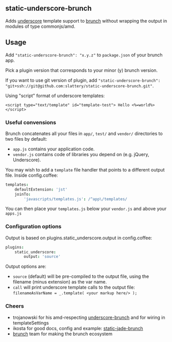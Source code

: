 ## static-underscore-brunch
Adds [underscore](http://underscorejs.org) template support to 
[brunch](http://brunch.io) without wrapping the output in modules of type commonjs/amd.

## Usage
Add `"static-underscore-brunch": "x.y.z"` to `package.json` of your brunch app.

Pick a plugin version that corresponds to your minor (y) brunch version.

If you want to use git version of plugin, add
`"static-underscore-brunch": "git+ssh://git@github.com:slattery/static-underscore-brunch.git"`.

Using "script" format of underscore templates:

```
<script type="text/template" id="template-test"> Hello <%=world%> </script>
```

### Useful convensions
Brunch concatenates all your files in `app/`, `test/` and `vendor/` directories to two files by default:

* `app.js` contains your application code.
* `vendor.js` contains code of libraries you depend on (e.g. jQuery, Underscore).

You may wish to add a `template` file handler that points to a different output file. Inside config.coffee:
```coffeescript
templates:
	defaultExtension: 'jst'
 	joinTo: 
 		'javascripts/templates.js': /^app\/templates/
```
You can then place your `templates.js` below your `vendor.js` and above your `apps.js`

### Configuration options
Output is based on plugins.static_underscore.output in config.coffee:
```coffeescript
plugins:
	static_underscore:
 		output: 'source'
```
Output options are:

* `source` (default) will be pre-compiled to the output file, using the filename (minus extension) as the var name.
* `call` will print underscore template calls to the output file:
	`filenameAsVarName = _.template( <your markup here/> );`

### Cheers

* trojanowski for his amd-respecting [underscore-brunch](https://github.com/trojanowski/underscore-brunch) and for wiring in templateSettings 
* ikosta for good docs, config and example: [static-jade-brunch](https://github.com/ilkosta/static-jade-brunch)
* [brunch](https://github.com/brunch/) team for making the brunch ecosystem
